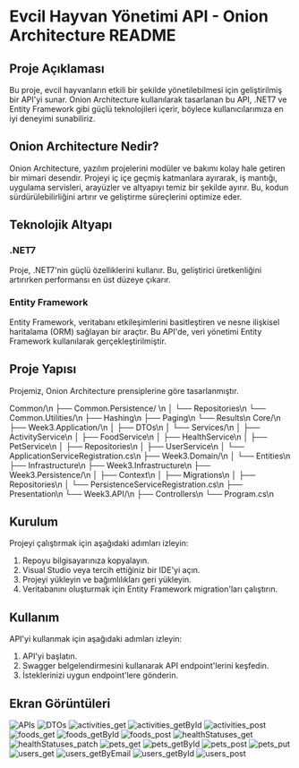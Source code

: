 # Evcil Hayvan Yönetimi API - Onion Architecture README

## Proje Açıklaması

Bu proje, evcil hayvanların etkili bir şekilde yönetilebilmesi için geliştirilmiş bir API'yi sunar. Onion Architecture kullanılarak tasarlanan bu API, .NET7 ve Entity Framework gibi güçlü teknolojileri içerir, böylece kullanıcılarımıza en iyi deneyimi sunabiliriz.

## Onion Architecture Nedir?

Onion Architecture, yazılım projelerini modüler ve bakımı kolay hale getiren bir mimari desendir. Projeyi iç içe geçmiş katmanlara ayırarak, iş mantığı, uygulama servisleri, arayüzler ve altyapıyı temiz bir şekilde ayırır. Bu, kodun sürdürülebilirliğini artırır ve geliştirme süreçlerini optimize eder.

## Teknolojik Altyapı

### .NET7

Proje, .NET7'nin güçlü özelliklerini kullanır. Bu, geliştirici üretkenliğini artırırken performansı en üst düzeye çıkarır.

### Entity Framework

Entity Framework, veritabanı etkileşimlerini basitleştiren ve nesne ilişkisel haritalama (ORM) sağlayan bir araçtır. Bu API'de, veri yönetimi Entity Framework kullanılarak gerçekleştirilmiştir.

## Proje Yapısı

Projemiz, Onion Architecture prensiplerine göre tasarlanmıştır. 

Common/\n
├── Common.Persistence/ \n
│   └── Repositories\n
└── Common.Utilities/\n
    ├── Hashing\n
    ├── Paging\n
    └── Results\n
Core/\n
├── Week3.Application/\n
│   ├── DTOs\n
│   └── Services/\n
│       ├── ActivityService\n
│       ├── FoodService\n
│       ├── HealthService\n
│       ├── PetService\n
│       ├── Repositories\n
│       ├── UserService\n
│       └── ApplicationServiceRegistration.cs\n
├── Week3.Domain/\n
│   └── Entities\n
├── Infrastructure\n
├── Week3.Infrastructure\n
├── Week3.Persistence/\n
│   ├── Context\n
│   ├── Migrations\n
│   ├── Repositories\n
│   └── PersistenceServiceRegistration.cs\n
├── Presentation\n
└── Week3.API/\n
    ├── Controllers\n
    └── Program.cs\n

## Kurulum

Projeyi çalıştırmak için aşağıdaki adımları izleyin:

1. Repoyu bilgisayarınıza kopyalayın.
2. Visual Studio veya tercih ettiğiniz bir IDE'yi açın.
3. Projeyi yükleyin ve bağımlılıkları geri yükleyin.
4. Veritabanını oluşturmak için Entity Framework migration'ları çalıştırın.

## Kullanım

API'yi kullanmak için aşağıdaki adımları izleyin:

1. API'yi başlatın.
2. Swagger belgelendirmesini kullanarak API endpoint'lerini keşfedin.
3. İsteklerinizi uygun endpoint'lere gönderin.

## Ekran Görüntüleri

![APIs](https://github.com/Fimple-Net-Bootcamp/week3-ilhan48/blob/main/Assets/APIs.png)
![DTOs](https://github.com/Fimple-Net-Bootcamp/week3-ilhan48/blob/main/Assets/DTOs.png)
![activities_get](https://github.com/Fimple-Net-Bootcamp/week3-ilhan48/blob/main/Assets/activities_get.png)
![activities_getById](https://github.com/Fimple-Net-Bootcamp/week3-ilhan48/blob/main/Assets/activities_getById.png)
![activities_post](https://github.com/Fimple-Net-Bootcamp/week3-ilhan48/blob/main/Assets/activities_post.png)
![foods_get](https://github.com/Fimple-Net-Bootcamp/week3-ilhan48/blob/main/Assets/foods_get.png)
![foods_getById](https://github.com/Fimple-Net-Bootcamp/week3-ilhan48/blob/main/Assets/foods_getById.png)
![foods_post](https://github.com/Fimple-Net-Bootcamp/week3-ilhan48/blob/main/Assets/foods_post.png)
![healthStatuses_get](https://github.com/Fimple-Net-Bootcamp/week3-ilhan48/blob/main/Assets/healthStatuses_get.png)
![healthStatuses_patch](https://github.com/Fimple-Net-Bootcamp/week3-ilhan48/blob/main/Assets/healthStatuses_patch.png)
![pets_get](https://github.com/Fimple-Net-Bootcamp/week3-ilhan48/blob/main/Assets/pets_get.png)
![pets_getById](https://github.com/Fimple-Net-Bootcamp/week3-ilhan48/blob/main/Assets/pets_getById.png)
![pets_post](https://github.com/Fimple-Net-Bootcamp/week3-ilhan48/blob/main/Assets/pets_post.png)
![pets_put](https://github.com/Fimple-Net-Bootcamp/week3-ilhan48/blob/main/Assets/pets_put.png)
![users_get](https://github.com/Fimple-Net-Bootcamp/week3-ilhan48/blob/main/Assets/users_get.png)
![users_getByEmail](https://github.com/Fimple-Net-Bootcamp/week3-ilhan48/blob/main/Assets/users_getByEmail.png)
![users_getById](https://github.com/Fimple-Net-Bootcamp/week3-ilhan48/blob/main/Assets/users_getById.png)
![users_post](https://github.com/Fimple-Net-Bootcamp/week3-ilhan48/blob/main/Assets/users_post.png)
